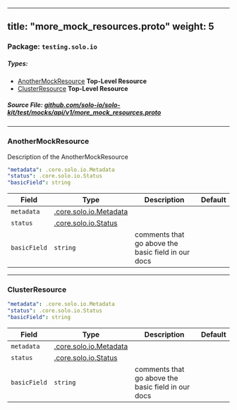 
---
title: "more_mock_resources.proto"
weight: 5
---

<!-- Code generated by solo-kit. DO NOT EDIT. -->


### Package: `testing.solo.io` 
##### Types:


- [AnotherMockResource](#AnotherMockResource) **Top-Level Resource**
- [ClusterResource](#ClusterResource) **Top-Level Resource**
  



##### Source File: [github.com/solo-io/solo-kit/test/mocks/api/v1/more_mock_resources.proto](https://github.com/solo-io/solo-kit/blob/master/test/mocks/api/v1/more_mock_resources.proto)





---
### <a name="AnotherMockResource">AnotherMockResource</a>

 
Description of the AnotherMockResource

```yaml
"metadata": .core.solo.io.Metadata
"status": .core.solo.io.Status
"basicField": string

```

| Field | Type | Description | Default |
| ----- | ---- | ----------- |----------- | 
| `metadata` | [.core.solo.io.Metadata](../../../../../api/v1/metadata.proto.sk#Metadata) |  |  |
| `status` | [.core.solo.io.Status](../../../../../api/v1/status.proto.sk#Status) |  |  |
| `basicField` | `string` | comments that go above the basic field in our docs |  |




---
### <a name="ClusterResource">ClusterResource</a>



```yaml
"metadata": .core.solo.io.Metadata
"status": .core.solo.io.Status
"basicField": string

```

| Field | Type | Description | Default |
| ----- | ---- | ----------- |----------- | 
| `metadata` | [.core.solo.io.Metadata](../../../../../api/v1/metadata.proto.sk#Metadata) |  |  |
| `status` | [.core.solo.io.Status](../../../../../api/v1/status.proto.sk#Status) |  |  |
| `basicField` | `string` | comments that go above the basic field in our docs |  |





<!-- Start of HubSpot Embed Code -->
<script type="text/javascript" id="hs-script-loader" async defer src="//js.hs-scripts.com/5130874.js"></script>
<!-- End of HubSpot Embed Code -->
